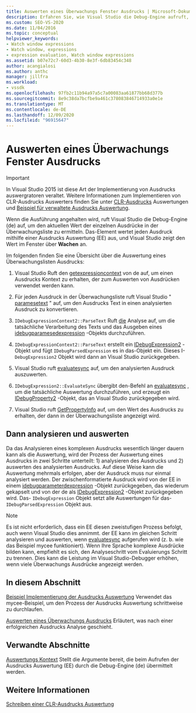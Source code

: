 ```yaml
---
title: Auswerten eines Überwachungs Fenster Ausdrucks | Microsoft-Dokumentation
description: Erfahren Sie, wie Visual Studio die Debug-Engine aufruft, um den aktuellen Wert der einzelnen Ausdrücke in der Überwachungsliste zu ermitteln, wenn die Ausführung angehalten wird.
ms.custom: SEO-VS-2020
ms.date: 11/04/2016
ms.topic: conceptual
helpviewer_keywords:
- Watch window expressions
- Watch window, expressions
- expression evaluation, Watch window expressions
ms.assetid: b07e72c7-60d3-4b30-8e3f-6db83454c348
author: acangialosi
ms.author: anthc
manager: jillfra
ms.workload:
- vssdk
ms.openlocfilehash: 97fb2c11b94a97a5c7a00083aa61877bb68d377b
ms.sourcegitcommit: 8e9c38da7bcfbe9a461c378083846714933a0e1e
ms.translationtype: MT
ms.contentlocale: de-DE
ms.lasthandoff: 12/09/2020
ms.locfileid: "96915647"
---
```

# <a name="evaluate-a-watch-window-expression"></a>Auswerten eines Überwachungs Fenster Ausdrucks
> [!IMPORTANT]
> In Visual Studio 2015 ist diese Art der Implementierung von Ausdrucks auswergratoren veraltet. Weitere Informationen zum Implementieren von CLR-Ausdrucks Auswerters finden Sie unter [CLR-Ausdrucks](https://github.com/Microsoft/ConcordExtensibilitySamples/wiki/CLR-Expression-Evaluators) Auswertungen und [Beispiel für verwaltete Ausdrucks Auswertung](https://github.com/Microsoft/ConcordExtensibilitySamples/wiki/Managed-Expression-Evaluator-Sample).

 Wenn die Ausführung angehalten wird, ruft Visual Studio die Debug-Engine (de) auf, um den aktuellen Wert der einzelnen Ausdrücke in der Überwachungsliste zu ermitteln. Das-Element wertet jeden Ausdruck mithilfe einer Ausdrucks Auswertung (EE) aus, und Visual Studio zeigt den Wert im Fenster über **Wachen** an.

 Im folgenden finden Sie eine Übersicht über die Auswertung eines Überwachungslisten Ausdrucks:

1. Visual Studio Ruft den [getexpressioncontext](../../extensibility/debugger/reference/idebugstackframe2-getexpressioncontext.md) von de auf, um einen Ausdrucks Kontext zu erhalten, der zum Auswerten von Ausdrücken verwendet werden kann.

2. Für jeden Ausdruck in der Überwachungsliste ruft Visual Studio " [paramesetext](../../extensibility/debugger/reference/idebugexpressioncontext2-parsetext.md) " auf, um den Ausdrucks Text in einen analysierten Ausdruck zu konvertieren.

3. `IDebugExpressionContext2::ParseText` Ruft [die](../../extensibility/debugger/reference/idebugexpressionevaluator-parse.md) Analyse auf, um die tatsächliche Verarbeitung des Texts und das Ausgeben eines [idebugparamesedexpression](../../extensibility/debugger/reference/idebugparsedexpression.md) -Objekts durchzuführen.

4. `IDebugExpressionContext2::ParseText` erstellt ein [IDebugExpression2](../../extensibility/debugger/reference/idebugexpression2.md) -Objekt und fügt `IDebugParsedExpression` es in das-Objekt ein. Dieses I- `DebugExpression2` Objekt wird dann an Visual Studio zurückgegeben.

5. Visual Studio ruft [evaluatesync](../../extensibility/debugger/reference/idebugexpression2-evaluatesync.md) auf, um den analysierten Ausdruck auszuwerten.

6. `IDebugExpression2::EvaluateSync` übergibt den-Befehl an [evaluatesync](../../extensibility/debugger/reference/idebugparsedexpression-evaluatesync.md) , um die tatsächliche Auswertung durchzuführen, und erzeugt ein [IDebugProperty2](../../extensibility/debugger/reference/idebugproperty2.md) -Objekt, das an Visual Studio zurückgegeben wird.

7. Visual Studio ruft [GetPropertyInfo](../../extensibility/debugger/reference/idebugproperty2-getpropertyinfo.md) auf, um den Wert des Ausdrucks zu erhalten, der dann in der Überwachungsliste angezeigt wird.

## <a name="parse-then-evaluate"></a>Dann analysieren und auswerten
 Da das Analysieren eines komplexen Ausdrucks wesentlich länger dauern kann als die Auswertung, wird der Prozess der Auswertung eines Ausdrucks in zwei Schritte unterteilt: 1) analysieren des Ausdrucks und 2) auswerten des analysierten Ausdrucks. Auf diese Weise kann die Auswertung mehrmals erfolgen, aber der Ausdruck muss nur einmal analysiert werden. Der zwischenformatierte Ausdruck wird von der EE in einem [idebugparameterdexpression](../../extensibility/debugger/reference/idebugparsedexpression.md) -Objekt zurückgegeben, das wiederum gekapselt und von der de als [IDebugExpression2](../../extensibility/debugger/reference/idebugexpression2.md) -Objekt zurückgegeben wird. Das- `IDebugExpression` Objekt setzt alle Auswertungen für das- `IDebugParsedExpression` Objekt aus.

> [!NOTE]
> Es ist nicht erforderlich, dass ein EE diesen zweistufigen Prozess befolgt, auch wenn Visual Studio dies annimmt. der EE kann im gleichen Schritt analysieren und auswerten, wenn [evaluatesync](../../extensibility/debugger/reference/idebugparsedexpression-evaluatesync.md) aufgerufen wird (z. b. wie das Beispiel mycee funktioniert). Wenn Ihre Sprache komplexe Ausdrücke bilden kann, empfiehlt es sich, den Analyseschritt vom Evaluierungs Schritt zu trennen. Dies kann die Leistung im Visual Studio-Debugger erhöhen, wenn viele Überwachungs Ausdrücke angezeigt werden.

## <a name="in-this-section"></a>In diesem Abschnitt
 [Beispiel Implementierung der Ausdrucks Auswertung](../../extensibility/debugger/sample-implementation-of-expression-evaluation.md) Verwendet das mycee-Beispiel, um den Prozess der Ausdrucks Auswertung schrittweise zu durchlaufen.

 [Auswerten eines Überwachungs Ausdrucks](../../extensibility/debugger/evaluating-a-watch-expression.md) Erläutert, was nach einer erfolgreichen Ausdrucks Analyse geschieht.

## <a name="related-sections"></a>Verwandte Abschnitte
 [Auswertungs Kontext](../../extensibility/debugger/evaluation-context.md) Stellt die Argumente bereit, die beim Aufrufen der Ausdrucks Auswertung (EE) durch die Debug-Engine (de) übermittelt werden.

## <a name="see-also"></a>Weitere Informationen
 [Schreiben einer CLR-Ausdrucks Auswertung](../../extensibility/debugger/writing-a-common-language-runtime-expression-evaluator.md)
